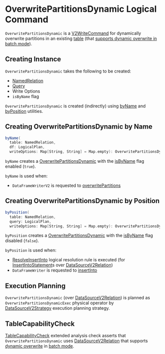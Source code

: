 # OverwritePartitionsDynamic Logical Command

`OverwritePartitionsDynamic` is a [V2WriteCommand](V2WriteCommand.md) for dynamically overwrite partitions in an existing [table](#table) (that [supports dynamic overwrite in batch mode](#tablecapabilitycheck)).

## Creating Instance

`OverwritePartitionsDynamic` takes the following to be created:

* <span id="table"> [NamedRelation](NamedRelation.md)
* <span id="query"> [Query](LogicalPlan.md)
* <span id="writeOptions"> Write Options
* <span id="isByName"> `isByName` flag

`OverwritePartitionsDynamic` is created (indirectly) using [byName](#byName) and [byPosition](#byPosition) utilities.

## <span id="byName"> Creating OverwritePartitionsDynamic by Name

```scala
byName(
  table: NamedRelation,
  df: LogicalPlan,
  writeOptions: Map[String, String] = Map.empty): OverwritePartitionsDynamic
```

`byName` creates a [OverwritePartitionsDynamic](#creating-instance) with the [isByName](#isByName) flag enabled (`true`).

`byName` is used when:

* `DataFrameWriterV2` is requested to [overwritePartitions](../DataFrameWriterV2.md#overwritePartitions)

## <span id="byPosition"> Creating OverwritePartitionsDynamic by Position

```scala
byPosition(
  table: NamedRelation,
  query: LogicalPlan,
  writeOptions: Map[String, String] = Map.empty): OverwritePartitionsDynamic
```

`byPosition` creates a [OverwritePartitionsDynamic](#creating-instance) with the [isByName](#isByName) flag disabled (`false`).

`byPosition` is used when:

* [ResolveInsertInto](../logical-analysis-rules/ResolveInsertInto.md) logical resolution rule is executed (for [InsertIntoStatement](InsertIntoStatement.md)s over [DataSourceV2Relation](DataSourceV2Relation.md))
* `DataFrameWriter` is requested to [insertInto](../DataFrameWriter.md#insertInto)

## Execution Planning

`OverwritePartitionsDynamic` (over [DataSourceV2Relation](DataSourceV2Relation.md)) is planned as `OverwritePartitionsDynamicExec` physical operator by [DataSourceV2Strategy](../execution-planning-strategies/DataSourceV2Strategy.md) execution planning strategy.

## TableCapabilityCheck

[TableCapabilityCheck](../logical-analysis-rules/TableCapabilityCheck.md) extended analysis check asserts that `OverwritePartitionsDynamic` uses [DataSourceV2Relation](DataSourceV2Relation.md) that supports [dynamic overwrite](../connector/TableCapability.md#OVERWRITE_DYNAMIC) in [batch mode](../connector/TableCapability.md#BATCH_WRITE).
